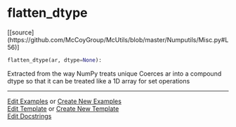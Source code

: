 # <a id="McUtils.Numputils.Misc.flatten_dtype">flatten_dtype</a>
<div class="docs-source-link" markdown="1">
[[source](https://github.com/McCoyGroup/McUtils/blob/master/Numputils/Misc.py#L56)]
</div>

```python
flatten_dtype(ar, dtype=None): 
```
Extracted from the way NumPy treats unique
    Coerces ar into a compound dtype so that it can be treated
    like a 1D array for set operations 



___

[Edit Examples](https://github.com/McCoyGroup/McUtils/edit/gh-pages/ci/examples/McUtils/Numputils/Misc/flatten_dtype.md) or 
[Create New Examples](https://github.com/McCoyGroup/McUtils/new/gh-pages/?filename=ci/examples/McUtils/Numputils/Misc/flatten_dtype.md) <br/>
[Edit Template](https://github.com/McCoyGroup/McUtils/edit/gh-pages/ci/docs/McUtils/Numputils/Misc/flatten_dtype.md) or 
[Create New Template](https://github.com/McCoyGroup/McUtils/new/gh-pages/?filename=ci/docs/templates/McUtils/Numputils/Misc/flatten_dtype.md) <br/>
[Edit Docstrings](https://github.com/McCoyGroup/McUtils/edit/master/Numputils/Misc.py#L56?message=Update%20Docs)